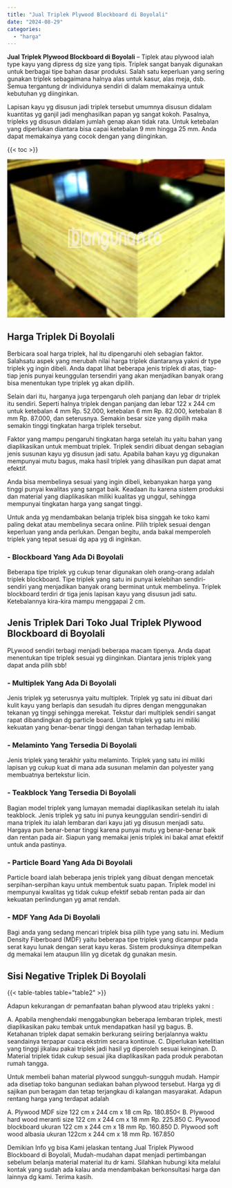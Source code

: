 ```yaml
---
title: "Jual Triplek Plywood Blockboard di Boyolali"
date: "2024-08-29"
categories: 
  - "harga"
---
```


**Jual Triplek Plywood Blockboard di Boyolali** – Tiplek atau plywood ialah type kayu yang dipress dg size yang tipis. Triplek sangat banyak digunakan untuk berbagai tipe bahan dasar produksi. Salah satu keperluan yang sering gunakan triplek sebagaimana halnya alas untuk kasur, alas meja, dsb. Semua tergantung dr individunya sendiri di dalam memakainya untuk kebutuhan yg diinginkan.

Lapisan kayu yg disusun jadi triplek tersebut umumnya disusun didalam kuantitas yg ganjil jadi menghasilkan papan yg sangat kokoh. Pasalnya, tripleks yg disusun didalam jumlah genap akan tidak rata. Untuk ketebalan yang diperlukan diantara bisa capai ketebalan 9 mm hingga 25 mm. Anda dapat memakainya yang cocok dengan yang diinginkan.

{{< toc >}}

![Jual Triplek Plywood Blockboard di Boyolali](/images/jual-triplek-murah-14.png)

## Harga Triplek Di Boyolali

Berbicara soal harga triplek, hal itu dipengaruhi oleh sebagian faktor. Salahsatu aspek yang merubah nilai harga triplek diantaranya yakni dr type triplek yg ingin dibeli. Anda dapat lihat beberapa jenis triplek di atas, tiap-tiap jenis punyai keunggulan tersendiri yang akan menjadikan banyak orang bisa menentukan type triplek yg akan dipilih.

Selain dari itu, harganya juga terpengaruh oleh panjang dan lebar dr triplek itu sendiri. Seperti halnya triplek dengan panjang dan lebar 122 x 244 cm untuk ketebalan 4 mm Rp. 52.000, ketebalan 6 mm Rp. 82.000, ketebalan 8 mm Rp. 87.000, dan seterusnya. Semakin besar size yang dipilih maka semakin tinggi tingkatan harga triplek tersebut.

Faktor yang mampu pengaruhi tingkatan harga setelah itu yaitu bahan yang diaplikasikan untuk membuat triplek. Triplek sendiri dibuat dengan sebagian jenis susunan kayu yg disusun jadi satu. Apabila bahan kayu yg digunakan mempunyai mutu bagus, maka hasil triplek yang dihasilkan pun dapat amat efektif.

Anda bisa membelinya sesuai yang ingin dibeli, kebanyakan harga yang tinggi punyai kwalitas yang sangat baik. Keadaan itu karena sistem produksi dan material yang diaplikasikan miliki kualitas yg unggul, sehingga mempunyai tingkatan harga yang sangat tinggi.

Untuk anda yg mendambakan belanja triplek bisa singgah ke toko kami paling dekat atau membelinya secara online. Pilih triplek sesuai dengan keperluan yang anda perlukan. Dengan begitu, anda bakal memperoleh triplek yang tepat sesuai dg apa yg di inginkan.

### \- Blockboard Yang Ada Di Boyolali

Beberapa tipe triplek yg cukup tenar digunakan oleh orang-orang adalah triplek blockboard. Tipe triplek yang satu ini punyai kelebihan sendiri-sendiri yang menjadikan banyak orang berminat untuk membelinya. Triplek blockboard terdiri dr tiga jenis lapisan kayu yang disusun jadi satu. Ketebalannya kira-kira mampu menggapai 2 cm.

## Jenis Triplek Dari Toko Jual Triplek Plywood Blockboard di Boyolali

PLywood sendiri terbagi menjadi beberapa macam tipenya. Anda dapat menentukan tipe triplek sesuai yg diinginkan. Diantara jenis triplek yang dapat anda pilih sbb!

### \- Multiplek Yang Ada Di Boyolali

Jenis triplek yg seterusnya yaitu multiplek. Triplek yg satu ini dibuat dari kulit kayu yang berlapis dan sesudah itu dipres dengan menggunakan tekanan yg tinggi sehingga merekat. Tekstur dari multiplek sendiri sangat rapat dibandingkan dg particle board. Untuk triplek yg satu ini miliki kekuatan yang benar-benar tinggi dengan tahan terhadap lembab.

### \- Melaminto Yang Tersedia Di Boyolali

Jenis triplek yang terakhir yaitu melaminto. Triplek yang satu ini miliki lapisan yg cukup kuat di mana ada susunan melamin dan polyester yang membuatnya bertekstur licin.

### \- Teakblock Yang Tersedia Di Boyolali

Bagian model triplek yang lumayan memadai diaplikasikan setelah itu ialah teakblock. Jenis triplek yg satu ini punya keunggulan sendiri-sendiri di mana triplek itu ialah lembaran dari kayu jati yg disusun menjadi satu. Hargaya pun benar-benar tinggi karena punyai mutu yg benar-benar baik dan rentan pada air. Siapun yang memakai jenis triplek ini bakal amat efektif untuk anda pastinya.

### \- Particle Board Yang Ada Di Boyolali

Particle board ialah beberapa jenis triplek yang dibuat dengan mencetak serpihan-serpihan kayu untuk membentuk suatu papan. Triplek model ini mempunyai kwalitas yg tidak cukup efektif sebab rentan pada air dan kekuatan perlindungan yg amat rendah.

### \- MDF Yang Ada Di Boyolali

Bagi anda yang sedang mencari triplek bisa pilih type yang satu ini. Medium Density Fiberboard (MDF) yaitu beberapa tipe triplek yang dicampur pada serat kayu lunak dengan serat kayu keras. Sistem produksinya ditempelkan dg memakai lem ataupun lilin yg dicetak dg gunakan mesin.

## Sisi Negative Triplek Di Boyolali

{{< table-tables table="table2" >}}

Adapun kekurangan dr pemanfaatan bahan plywood atau tripleks yakni :

A. Apabila menghendaki menggabungkan beberapa lembaran triplek, mesti diaplikasikan paku tembak untuk mendapatkan hasil yg bagus. B. Ketahanan triplek dapat semakin berkurang seiiring berjalannya waktu seandainya terpapar cuaca ekstrim secara kontinue. C. Diperlukan ketelitian yang tinggi jikalau pakai triplek jadi hasil yg diperoleh sesuai keinginan. D. Material triplek tidak cukup sesuai jika diaplikasikan pada produk perabotan rumah tangga.

Untuk membeli bahan material plywood sungguh-sungguh mudah. Hampir ada disetiap toko bangunan sediakan bahan plywood tersebut. Harga yg di sajikan pun beragam dan tetap terjangkau di kalangan masyarakat. Adapun rentang harga yang terdapat adalah

A. Plywood MDF size 122 cm x 244 cm x 18 cm Rp. 180.850< B. Plywood hard wood meranti size 122 cm x 244 cm x 18 mm Rp. 225.850 C. Plywood blockboard ukuran 122 cm x 244 cm x 18 mm Rp. 160.850 D. Plywood soft wood albasia ukuran 122cm x 244 cm x 18 mm Rp. 167.850

Demikian Info yg bisa Kami jelaskan tentang Jual Triplek Plywood Blockboard di Boyolali, Mudah-mudahan dapat menjadi pertimbangan sebelum belanja material material itu dr kami. Silahkan hubungi kita melalui kontak yang sudah ada kalau anda mendambakan berkonsultasi harga dan lainnya dg kami. Terima kasih.
